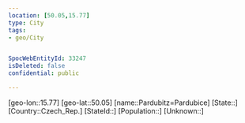 ```yaml
---
location: [50.05,15.77]
type: City
tags:
- geo/City


SpocWebEntityId: 33247
isDeleted: false
confidential: public

---
```

[geo-lon::15.77]
[geo-lat::50.05]
[name::Pardubitz=Pardubice]
[State::]
[Country::Czech_Rep.]
[StateId::]
[Population::]
[Unknown::]

